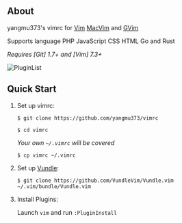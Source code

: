 ## About

yangmu373's vimrc for [Vim](http://www.vim.org) [MacVim](https://github.com/macvim-dev/macvim) and [GVim](http://www.vim.org)

Supports language PHP JavaScript CSS HTML Go and Rust

*Requires [Git] 1.7+ and [Vim] 7.3+*

![PluginList](http://i.imgur.com/QhpduU0.jpg)

## Quick Start

1. Set up vimrc:

   `$ git clone https://github.com/yangmu373/vimrc`

   `$ cd vimrc`

   *Your own `~/.vimrc` will be covered*

   `$ cp vimrc ~/.vimrc`

2. Set up [Vundle](https://github.com/VundleVim/Vundle.vim):

   `$ git clone https://github.com/VundleVim/Vundle.vim ~/.vim/bundle/Vundle.vim`

3. Install Plugins:

   Launch `vim` and run `:PluginInstall`
